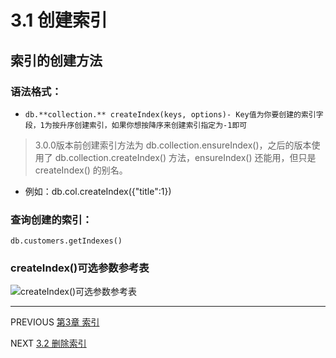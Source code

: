 ﻿# 3.1 创建索引
## 索引的创建方法
### 语法格式：
- `db.**collection.** createIndex(keys, options)- Key值为你要创建的索引字段，1为按升序创建索引，如果你想按降序来创建索引指定为-1即可`


 >3.0.0版本前创建索引方法为 db.collection.ensureIndex()，之后的版本使用了 db.collection.createIndex() 方法，ensureIndex() 还能用，但只是 createIndex() 的别名。
 
 - 例如：db.col.createIndex({"title":1})
### 查询创建的索引：
`db.customers.getIndexes()`

### createIndex()可选参数参考表
![createIndex()可选参数参考表](https://github.com/pipipanini/starter-hugo-academic/blob/main/content/courses/BigDataStorage/chapter3/images/%E5%9B%BE%E7%89%871.png)
 

---
PREVIOUS
[第3章 索引](https://github.com/pipipanini/starter-hugo-academic/blob/main/content/courses/BigDataStorage/chapter3/%E7%AC%AC3%E7%AB%A0%20%E7%B4%A2%E5%BC%95.md "第3章 索引")

NEXT
[3.2 删除索引](https://github.com/pipipanini/starter-hugo-academic/blob/main/content/courses/BigDataStorage/chapter3/3.2%20%E5%88%A0%E9%99%A4%E7%B4%A2%E5%BC%95.md "3.2 删除索引")
